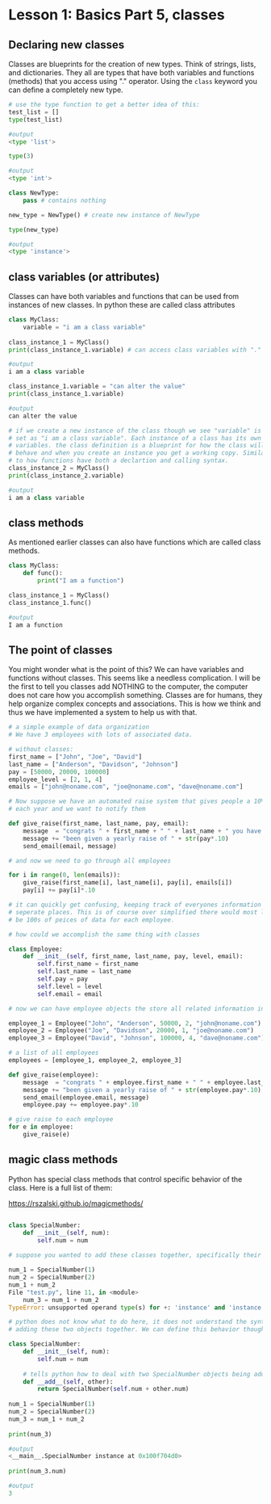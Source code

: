 # Lesson 1: Basics Part 5, classes

## Declaring new classes

Classes are blueprints for the creation of new types. Think of strings, lists, and dictionaries. They all are types that have both variables and functions (methods) that you access using "." operator. Using the `class` keyword you can define a completely new type. 

```python
# use the type function to get a better idea of this:
test_list = []
type(test_list)

#output
<type 'list'>

type(3)

#output
<type 'int'>

class NewType:
	pass # contains nothing

new_type = NewType() # create new instance of NewType

type(new_type)

#output
<type 'instance'>
```

## class variables (or attributes)

Classes can have both variables and functions that can be used from instances of new classes. In python these are called class attributes

```python
class MyClass:
	variable = "i am a class variable"
	
class_instance_1 = MyClass()
print(class_instance_1.variable) # can access class variables with "." operator

#output
i am a class variable

class_instance_1.variable = "can alter the value"
print(class_instance_1.variable)

#output
can alter the value

# if we create a new instance of the class though we see "variable" is still 
# set as "i am a class variable". Each instance of a class has its own 
# variables. the class definition is a blueprint for how the class will 
# behave and when you create an instance you get a working copy. Similar
# to how functions have both a declartion and calling syntax.
class_instance_2 = MyClass() 
print(class_instance_2.variable)

#output
i am a class variable

```

## class methods
As mentioned earlier classes can also have functions which are called class methods.

```python
class MyClass:
	def func():
		print("I am a function")

class_instance_1 = MyClass()
class_instance_1.func()

#output
I am a function

```

## The point of classes
You might wonder what is the point of this? We can have variables and functions without classes. This seems like a needless complication. I will be the first to tell you classes add NOTHING to the computer, the computer does not care how you accomplish something. Classes are for humans, they help organize complex concepts and associations. This is how we think and thus we have implemented a system to help us with that.

```python
# a simple example of data organization
# We have 3 employees with lots of associated data.

# without classes:
first_name = ["John", "Joe", "David"]
last_name = ["Anderson", "Davidson", "Johnson"]
pay = [50000, 20000, 100000]
employee_level = [2, 1, 4]
emails = ["john@noname.com", "joe@noname.com", "dave@noname.com"] 

# Now suppose we have an automated raise system that gives people a 10% raise
# each year and we want to notify them 

def give_raise(first_name, last_name, pay, email):
	message  = "congrats " + first_name + " " + last_name + " you have "
	message += "been given a yearly raise of " + str(pay*.10)
	send_email(email, message) 

# and now we need to go through all employees

for i in range(0, len(emails)):
	give_raise(first_name[i], last_name[i], pay[i], emails[i])
	pay[i] += pay[i]*.10

# it can quickly get confusing, keeping track of everyones information in 
# seperate places. This is of course over simplified there would most likely
# be 100s of peices of data for each employee.

# how could we accomplish the same thing with classes

class Employee:
	def __init__(self, first_name, last_name, pay, level, email):
		self.first_name = first_name
		self.last_name = last_name 
		self.pay = pay
		self.level = level
		self.email = email

# now we can have employee objects the store all related information in one place

employee_1 = Employee("John", "Anderson", 50000, 2, "john@noname.com")
employee_2 = Employee("Joe", "Davidson", 20000, 1, "joe@noname.com")
employee_3 = Employee("David", "Johnson", 100000, 4, "dave@noname.com")

# a list of all employees
employees = [employee_1, employee_2, employee_3]

def give_raise(employee):
	message  = "congrats " + employee.first_name + " " + employee.last_name + " you have "
	message += "been given a yearly raise of " + str(employee.pay*.10)
	send_email(employee.email, message) 
	employee.pay += employee.pay*.10

# give raise to each employee
for e in employee:
	give_raise(e)
```

## magic class methods  
Python has special class methods that control specific behavior of the class. Here is a full list of them:

https://rszalski.github.io/magicmethods/

```python

class SpecialNumber:
	def __init__(self, num):
		self.num = num
		
# suppose you wanted to add these classes together, specifically their interal num variable 

num_1 = SpecialNumber(1)
num_2 = SpecialNumber(2)
num_1 + num_2
File "test.py", line 11, in <module>
    num_3 = num_1 + num_2
TypeError: unsupported operand type(s) for +: 'instance' and 'instance'

# python does not know what to do here, it does not understand the syntax of 
# adding these two objects together. We can define this behavior though

class SpecialNumber:                                                                 
    def __init__(self, num):                                                         
        self.num = num                                                               
                         
    # tells python how to deal with two SpecialNumber objects being added                                                            
    def __add__(self, other):                                                        
        return SpecialNumber(self.num + other.num)       
       
num_1 = SpecialNumber(1)
num_2 = SpecialNumber(2)
num_3 = num_1 + num_2   
        
print(num_3)      

#output
<__main__.SpecialNumber instance at 0x100f704d0>
                                                                   
print(num_3.num)    

#output
3

```


















